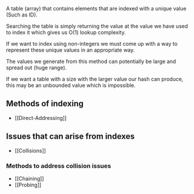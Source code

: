 A table (array) that contains elements that are indexed with a unique value (Such as ID).

Searching the table is simply returning the value at the value we have used to index it which gives us O(1) lookup complexity.

If we want to index using non-integers we must come up with a way to represent these unique values in an appropriate way.

The values we generate from this method can potentially be large and spread out (huge range).

If we want a table with a size with the larger value our hash can produce, this may be an unbounded value which is impossible.
## Methods of indexing

- [[Direct-Addressing]]
## Issues that can arise from indexes

- [[Collisions]]


### Methods to address collision issues

- [[Chaining]]
- [[Probing]]


